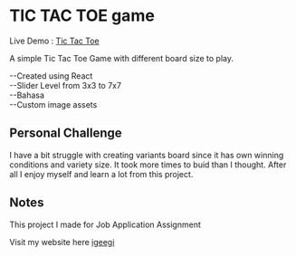 # TIC TAC TOE game

Live Demo : [Tic Tac Toe](https://igeegi-newtictactoe.netlify.app/)


A simple Tic Tac Toe Game with different board size to play.

--Created using React 
<br> 
--Slider Level from 3x3 to 7x7
<br>
--Bahasa
<br>
--Custom image assets

## Personal Challenge

I have a bit struggle with creating variants board since it has own winning conditions and variety size.
It took more times to buid than I thought.
After all I enjoy myself and learn a lot from this project.

## Notes

This project I made for Job Application Assignment

Visit my website here [igeegi](igeegi.my.id)
